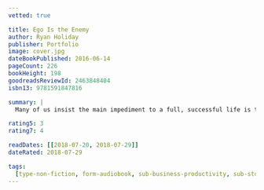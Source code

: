 ```yaml
---
vetted: true

title: Ego Is the Enemy
author: Ryan Holiday
publisher: Portfolio
image: cover.jpg
dateBookPublished: 2016-06-14
pageCount: 226
bookHeight: 198
goodreadsReviewId: 2463848404
isbn13: 9781591847816

summary: |
  Many of us insist the main impediment to a full, successful life is the outside world. In fact, the most common enemy lies within: our ego. Early in our careers, it impedes learning and the cultivation of talent. With success, it can blind us to our faults and sow future problems. In failure, it magnifies each blow and makes recovery more difficult. At every stage, ego holds us back.

rating5: 3
rating7: 4

readDates: [[2018-07-20, 2018-07-29]]
dateRated: 2018-07-29

tags:
  [type-non-fiction, form-audiobook, sub-business-productivity, sub-stoicism]
---
```

